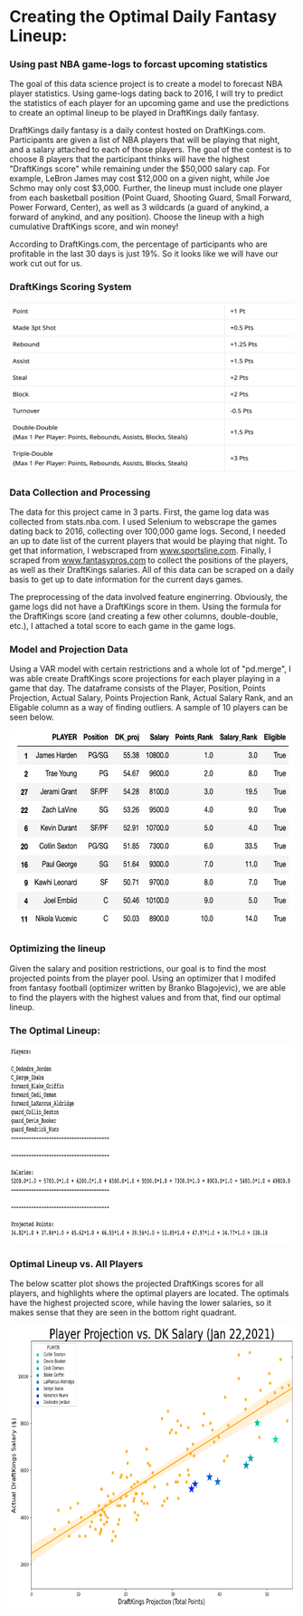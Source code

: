 # Creating the Optimal Daily Fantasy Lineup: 

### Using past NBA game-logs to forcast upcoming statistics 

The goal of this data science project is to create a model to forecast NBA player statistics. Using game-logs dating back to 2016, I will try to predict the statistics of each player for an upcoming game and use the predictions to create an optimal lineup to be played in DraftKings daily fantasy.

DraftKings daily fantasy is a daily contest hosted on DraftKings.com. Participants are given a list of NBA players that will be playing that night, and a salary attached to each of those players. The goal of the contest is to choose 8 players that the participant thinks will have the highest "DraftKings score" while remaining under the $50,000 salary cap. For example, LeBron James may cost $12,000 on a given night, while Joe Schmo may only cost $3,000. Further, the lineup must include one player from each basketball position (Point Guard, Shooting Guard, Small Forward, Power Forward, Center), as well as 3 wildcards (a guard of anykind, a forward of anykind, and any position). Choose the lineup with a high cumulative DraftKings score, and win money! 

According to DraftKings.com, the percentage of participants who are profitable in the last 30 days is just 19%. So it looks like we will have our work cut out for us.

### DraftKings Scoring System

<a href="url"><img src="./images/Screen%20Shot%202021-01-22%20at%204.17.01%20PM.png" height="300" width="700" ></a>

### Data Collection and Processing

The data for this project came in 3 parts. First, the game log data was collected from stats.nba.com. I used Selenium to webscrape the games dating back to 2016, collecting over 100,000 game logs. Second, I needed an up to date list of the current players that would be playing that night. To get that information, I webscraped from www.sportsline.com. Finally, I scraped from www.fantasypros.com to collect the positions of the players, as well as their DraftKings salaries. All of this data can be scraped on a daily basis to get up to date information for the current days games. 

The preprocessing of the data involved feature enginerring. Obviously, the game logs did not have a DraftKings score in them. Using the formula for the DraftKings score (and creating a few other columns, double-double, etc.), I attached a total score to each game in the game logs. 

### Model and Projection Data

Using a VAR model with certain restrictions and a whole lot of "pd.merge", I was able create DraftKings score projections for each player playing in a game that day. The dataframe consists of the Player, Position, Points Projection, Actual Salary, Points Projection Rank, Actual Salary Rank, and an Eligable column as a way of finding outliers. A sample of 10 players can be seen below. 

<a href="url"><img src="./images/Screen%20Shot%202021-01-22%20at%204.01.46%20PM.png" height="350" width="600" ></a>

### Optimizing the lineup

Given the salary and position restrictions, our goal is to find the most projected points from the player pool. Using an optimizer that I modifed from fantasy football (optimizer written by Branko Blagojevic), we are able to find the players with the highest values and from that, find our optimal lineup.

### The Optimal Lineup:

<a href="url"><img src="./images/Screen%20Shot%202021-01-23%20at%2011.17.52%20AM.png" height="350" width="800" ></a>

### Optimal Lineup vs. All Players 

The below scatter plot shows the projected DraftKings scores for all players, and highlights where the optimal players are located. The optimals have the highest projected score, while having the lower salaries, so it makes sense that they are seen in the bottom right quadrant. 

<a href="url"><img src="./images/download.png" height="500" width="700" ></a>



